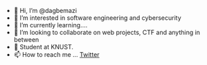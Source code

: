 - 👋 Hi, I’m @dagbemazi
- 👀 I’m interested in software engineering and cybersecurity
- 🌱 I’m currently learning....
- 💞️ I’m looking to collaborate on web projects, CTF and anything in between
- 🏫 Student at KNUST.
- 📫 How to reach me ... [Twitter](https://twitter.com/dicksonagbemazi)

<!---
dagbemazi/dagbemazi is a ✨ special ✨ repository because its `README.md` (this file) appears on your GitHub profile.
You can click the Preview link to take a look at your changes.
--->
